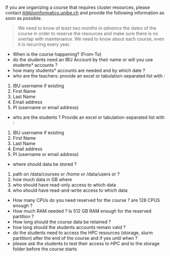 If you are organizing a course that requires cluster resources, please contact [it@bioinformatics.unibe.ch](mailto:it@bioinformatics.unibe.ch) and provide the following information as soon as possible.

>We need to know _at least two months in advance_ the dates of the course in order to reserve the resources and make sure there is no overlap with maintenance.  We need to know about each course, even it is recurring every year.

- When is the course happening? (From-To)
- do the students need an IBU Account by their name or will you use students* accounts ?
- how many students* accounts are needed and by which date ?
- who are the teachers: provide an excel or tabulation-separated list with :

1. IBU username if existing
2. First Name
3. Last Name
4. Email address
5. PI (username or email address)
  
- who are the students ?  Provide an excel or tabulation-separated list with :

1. IBU username if existing
2. First Name
3. Last Name
4. Email address
5. PI (username or email address)
  
- where should data be stored ?

1. path on /data/courses or /home or /data/users or ?
2. how much data in GB where 
3. who should have read-only access to which data
4. who should have read-and-write access to which data
  
- How many CPUs do you need reserved for the course ?  are 128 CPUS enough ?
- How much RAM needed ? Is 512 GB RAM enough for the reserved partition ?
- How long should the course data be retained ?
- how long should the students accounts remain valid ?
- do the students need to access the HPC resources (storage, slurm partition) after the end of the course and if yes until when ?
- please ask the students to test their access to HPC and to the storage folder before the course starts

